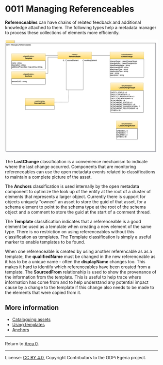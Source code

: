 <!-- SPDX-License-Identifier: CC-BY-4.0 -->
<!-- Copyright Contributors to the ODPi Egeria project 2020. -->

# 0011 Managing Referenceables

**Referenceables** can have chains of related feedback and additional knowledge attached to
them. The following types help a metadata manager to process these collections of elements
more efficiently.

![UML](0011-Managing-Referenceables.png#pagewidth)


The **LastChange** classification is a convenience mechanism to
indicate where the last change occurred.  Components that are monitoring referenceables can use
the open metadata events related to classifications to maintain a complete picture of the asset.

The **Anchors** classification is used internally by the open metadata component to optimize
the look up of the entity at the root of a cluster of elements that represents a larger object.
Currently there is support for objects uniquely "owned" an asset to store the guid of that asset,
for a schema element to point to the schema type at the root of the schema object and a comment
to store the guid at the start of a comment thread.

The **Template** classification indicates that a referenceable is a good element be used as a template
when creating a new element of the same type.  There is no restriction on using referenceables
without this classification as templates.  The Template classification is simply a useful marker
to enable templates to be found.  

When one referenceable is created by using another referencable as
as a template, the **qualifiedName** must be changed
in the new referenceable as it has to be a unique name - often the **displayName** changes too.
This makes it hard to identify which referenceables have been created from a template.
The **SourcedFrom** relationship is used to show the provenance of the information from the template.
This is useful to help trace where information has come from and to help understand any
potential impact cause by a change to the template if this change also needs to be made to
the elements that were copied from it.

## More information

* [Cataloguing assets](../cataloging-assets)
* [Using templates](../cataloging-assets/templated-cataloging.md)
* [Anchors](../../../open-metadata-implementation/access-services/docs/concepts/anchor.md)

----
Return to [Area 0](Area-0-models.md).




----
License: [CC BY 4.0](https://creativecommons.org/licenses/by/4.0/),
Copyright Contributors to the ODPi Egeria project.